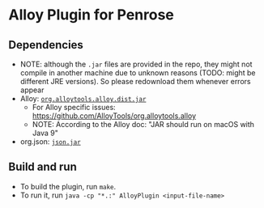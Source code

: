 # Alloy Plugin for Penrose

## Dependencies

- NOTE: although the `.jar` files are provided in the repo, they might not compile in another machine due to unknown reasons (TODO: might be different JRE versions). So please redownload them whenever errors appear
- Alloy: [`org.alloytools.alloy.dist.jar`](https://github.com/AlloyTools/org.alloytools.alloy/releases/download/v5.1.0/org.alloytools.alloy.dist.jar)
    - For Alloy specific issues: https://github.com/AlloyTools/org.alloytools.alloy
    - NOTE: According to the Alloy doc: "JAR should run on macOS with Java 9"
- org.json: [`json.jar`](http://central.maven.org/maven2/org/json/json/20180813/json-20180813.jar)

## Build and run

- To build the plugin, run `make`.
- To run it, run `java -cp "*.:" AlloyPlugin <input-file-name>`
